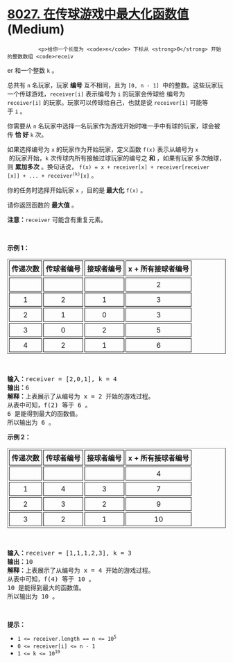 # [8027. 在传球游戏中最大化函数值][link] (Medium)

[link]: https://leetcode.cn/contest/weekly-contest-360/problems/maximize-value-of-function-in-a-ball-passing-game/


              <p>给你一个长度为 <code>n</code> 下标从 <strong>0</strong> 开始的整数数组 <code>receiv
er</code> 和一个整数 <code>k</code> 。</p>

<p>总共有 <code>n</code> 名玩家，玩家 <strong>编号</strong> 互不相同，且为 <code>[0, n - 1]</code> 
中的整数。这些玩家玩一个传球游戏，<code>receiver[i]</code> 表示编号为 <code>i</code> 的玩家会传球给
编号为 <code>receiver[i]</code> 的玩家。玩家可以传球给自己，也就是说 <code>receiver[i]</code> 可能等
于 <code>i</code> 。</p>

<p>你需要从 <code>n</code> 名玩家中选择一名玩家作为游戏开始时唯一手中有球的玩家，球会被传 <strong>恰
好</strong> <code>k</code> 次。</p>

<p>如果选择编号为 <code>x</code> 的玩家作为开始玩家，定义函数 <code>f(x)</code> 表示从编号为 <code>x
</code> 的玩家开始，<code>k</code> 次传球内所有接触过球玩家的编号之 <strong>和</strong> ，如果有玩家
多次触球，则 <strong>累加多次</strong> 。换句话说， <code>f(x) = x + receiver[x] + receiver[receiver
[x]] + ... + receiver<sup>(k)</sup>[x]</code> 。</p>

<p>你的任务时选择开始玩家 <code>x</code> ，目的是<strong> 最大化</strong> <code>f(x)</code> 。</p>

<p>请你返回函数的 <strong>最大值</strong> 。</p>

<p><strong>注意：</strong><code>receiver</code> 可能含有重复元素。</p>

<p> </p>

<p><strong class="example">示例 1：</strong></p>

<table border="1" cellspacing="3" style="border-collapse: separate; text-align: center;">
    <tbody>
        <tr>
            <th style="padding: 5px; border: 1px solid black;">传递次数</th>
            <th style="padding: 5px; border: 1px solid black;">传球者编号</th>
            <th style="padding: 5px; border: 1px solid black;">接球者编号</th>
            <th style="padding: 5px; border: 1px solid black;">x + 所有接球者编号</th>
        </tr>
        <tr>
            <td style="padding: 5px; border: 1px solid black;"> </td>
            <td style="padding: 5px; border: 1px solid black;"> </td>
            <td style="padding: 5px; border: 1px solid black;"> </td>
            <td style="padding: 5px; border: 1px solid black;">2</td>
        </tr>
        <tr>
            <td style="padding: 5px; border: 1px solid black;">1</td>
            <td style="padding: 5px; border: 1px solid black;">2</td>
            <td style="padding: 5px; border: 1px solid black;">1</td>
            <td style="padding: 5px; border: 1px solid black;">3</td>
        </tr>
        <tr>
            <td style="padding: 5px; border: 1px solid black;">2</td>
            <td style="padding: 5px; border: 1px solid black;">1</td>
            <td style="padding: 5px; border: 1px solid black;">0</td>
            <td style="padding: 5px; border: 1px solid black;">3</td>
        </tr>
        <tr>
            <td style="padding: 5px; border: 1px solid black;">3</td>
            <td style="padding: 5px; border: 1px solid black;">0</td>
            <td style="padding: 5px; border: 1px solid black;">2</td>
            <td style="padding: 5px; border: 1px solid black;">5</td>
        </tr>
        <tr>
            <td style="padding: 5px; border: 1px solid black;">4</td>
            <td style="padding: 5px; border: 1px solid black;">2</td>
            <td style="padding: 5px; border: 1px solid black;">1</td>
            <td style="padding: 5px; border: 1px solid black;">6</td>
        </tr>
    </tbody>
</table>

<p> </p>

<pre><b>输入：</b>receiver = [2,0,1], k = 4
<b>输出：</b>6
<b>解释：</b>上表展示了从编号为 x = 2 开始的游戏过程。
从表中可知，f(2) 等于 6 。
6 是能得到最大的函数值。
所以输出为 6 。
</pre>

<p><strong class="example">示例 2：</strong></p>

<table border="1" cellspacing="3" style="border-collapse: separate; text-align: center;">
    <tbody>
        <tr>
            <th style="padding: 5px; border: 1px solid black;">传递次数</th>
            <th style="padding: 5px; border: 1px solid black;">传球者编号</th>
            <th style="padding: 5px; border: 1px solid black;">接球者编号</th>
            <th style="padding: 5px; border: 1px solid black;">x + 所有接球者编号</th>
        </tr>
        <tr>
            <td style="padding: 5px; border: 1px solid black;"> </td>
            <td style="padding: 5px; border: 1px solid black;"> </td>
            <td style="padding: 5px; border: 1px solid black;"> </td>
            <td style="padding: 5px; border: 1px solid black;">4</td>
        </tr>
        <tr>
            <td style="padding: 5px; border: 1px solid black;">1</td>
            <td style="padding: 5px; border: 1px solid black;">4</td>
            <td style="padding: 5px; border: 1px solid black;">3</td>
            <td style="padding: 5px; border: 1px solid black;">7</td>
        </tr>
        <tr>
            <td style="padding: 5px; border: 1px solid black;">2</td>
            <td style="padding: 5px; border: 1px solid black;">3</td>
            <td style="padding: 5px; border: 1px solid black;">2</td>
            <td style="padding: 5px; border: 1px solid black;">9</td>
        </tr>
        <tr>
            <td style="padding: 5px; border: 1px solid black;">3</td>
            <td style="padding: 5px; border: 1px solid black;">2</td>
            <td style="padding: 5px; border: 1px solid black;">1</td>
            <td style="padding: 5px; border: 1px solid black;">10</td>
        </tr>
    </tbody>
</table>

<p> </p>

<pre><b>输入：</b>receiver = [1,1,1,2,3], k = 3
<b>输出：</b>10
<b>解释：</b>上表展示了从编号为 x = 4 开始的游戏过程。
从表中可知，f(4) 等于 10 。
10 是能得到最大的函数值。
所以输出为 10 。
</pre>

<p> </p>

<p><strong>提示：</strong></p>

<ul>
    <li><code>1 &lt;= receiver.length == n &lt;= 10<sup>5</sup></code></li>
    <li><code>0 &lt;= receiver[i] &lt;= n - 1</code></li>
    <li><code>1 &lt;= k &lt;= 10<sup>10</sup></code></li>
</ul>

            
